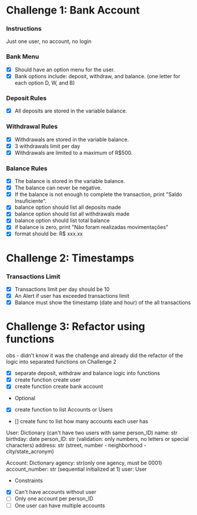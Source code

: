 # Challenge 1: Bank Account

### Instructions
Just one user, no account, no login

### Bank Menu
- [x] Should have an option menu for the user.
- [x] Bank options include: deposit, withdraw, and balance. (one letter for each option D, W, and B)

### Deposit Rules
- [x] All deposits are stored in the variable balance.

### Withdrawal Rules
- [x] Withdrawals are stored in the variable balance.
- [x] 3 withdrawals limit per day
- [x] Withdrawals are limited to a maximum of R$500.

### Balance Rules
- [x] The balance is stored in the variable balance.
- [x] The balance can never be negative.
- [x] If the balance is not enough to complete the transaction, print "Saldo Insuficiente".
- [x] balance option should list all deposits made
- [x] balance option should list all withdrawals made
- [x] balance option should list total balance
- [x] if balance is zero, print "Não foram realizadas movimentações"
- [x] format should be: R$ xxx.xx

# Challenge 2: Timestamps

### Transactions Limit
- [x] Transactions limit per day should be 10
- [x] An Alert if user has exceeded transactions limit
- [x] Balance must show the timestamp (date and hour) of the all transactions

# Challenge 3: Refactor using functions
obs - didn't know it was the challenge and already did the refactor of the logic into separated functions on Challenge 2

- [x] separate deposit, withdraw and balance logic into functions
- [x] create function create user
- [x] create function create bank account
- Optional
- [x] create function to list Accounts or Users
- [] create func to list how many accounts each user has

User: Dictionary (can't have two users with same person_ID)
    name: str
    birthday: date
    person_ID: str (validation: only numbers, no letters or special characters)
    address: str (street, number - neighborhood - city/state_acronym)

Account: Dictionary
    agency: str(only one agency, must be 0001)
    account_number: str (sequential initialized at 1)
    user: User

- Constraints
- [X] Can't have accounts without user 
- [ ] Only one account per person_ID
- [ ] One user can have multiple accounts